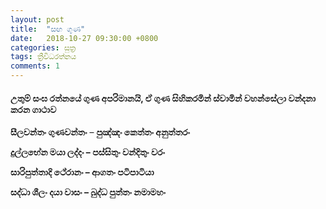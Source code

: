 ```yaml
---
layout: post
title:  "සඟ ගුණ"
date:   2018-10-27 09:30:00 +0800
categories: සුත්‍ර
tags: ත්‍රීවිධරත්නය
comments: 1
---
```


#### උතුම් සංඝ රත්නයේ ගුණ අපරිමානයි, ඒ ගුණ සිහිකරමින් ස්වාමින් වහන්සේලා වන්දනා කරන ගාථාව

**සීලවන්තං ගුණවන්තං** – **පුඤ්ඤං කෙත්තං අනුත්තරං**

**දුල්ලභේන මයා ලද්දං – පස්සිතුං වන්දිතුං වරං**

**සාරිපුත්තාදි ථේරානං – ආගතං පටිපාටියා**

**සද්ධා ශීලං දයා වාසං – බුද්ධ පුත්තං නමාමහං**
